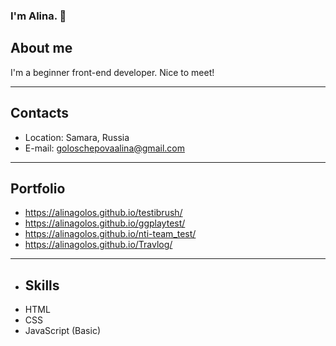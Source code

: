 ### I'm Alina. 👋

## About me

I'm a beginner front-end developer. Nice to meet!

---

## Contacts

- Location: Samara, Russia
- E-mail: goloschepovaalina@gmail.com

---

## Portfolio
- https://alinagolos.github.io/testibrush/
- https://alinagolos.github.io/ggplaytest/
- https://alinagolos.github.io/nti-team_test/
- https://alinagolos.github.io/Travlog/

---

- ## Skills
- HTML
- CSS
- JavaScript (Basic)

